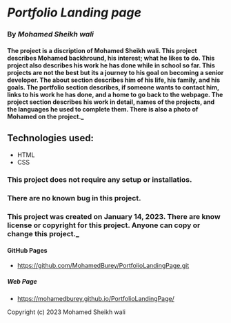 # _Portfolio Landing page_


### By _**Mohamed Sheikh wali**_

#### 
#### The project is a discription of Mohamed Sheikh wali. This project describes Mohamed backhround, his interest; what he likes to do. This project also describes his work he has done while in school so far. This projects are not the best but its a journey to his goal on becoming a senior developer. The about section describes him of his life, his family, and his goals. The portfolio section describes, if someone wants to contact him, links to his work he has done, and a home to go back to the webpage. The project section describes his work in detail, names of the projects, and the languages he used to complete them. There is also a photo of Mohamed on the project._

## Technologies used: 
* HTML
* CSS

### This project does not require any setup or installatios. 

### There are no known bug in this project.

### This project was created on January 14, 2023. There are know license or copyright for this project. Anyone can copy or change this project._

#### GitHub Pages 
* https://github.com/MohamedBurey/PortfolioLandingPage.git
##### Web Page
* https://mohamedburey.github.io/PortfolioLandingPage/

Copyright (c) 2023 Mohamed Sheikh wali

